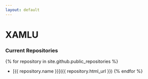 ```yaml
---
layout: default
---
```


# XAMLU

### Current Repositories

{% for repository in site.github.public_repositories %}
  * [{{ repository.name }}]({{ repository.html_url }})
{% endfor %}